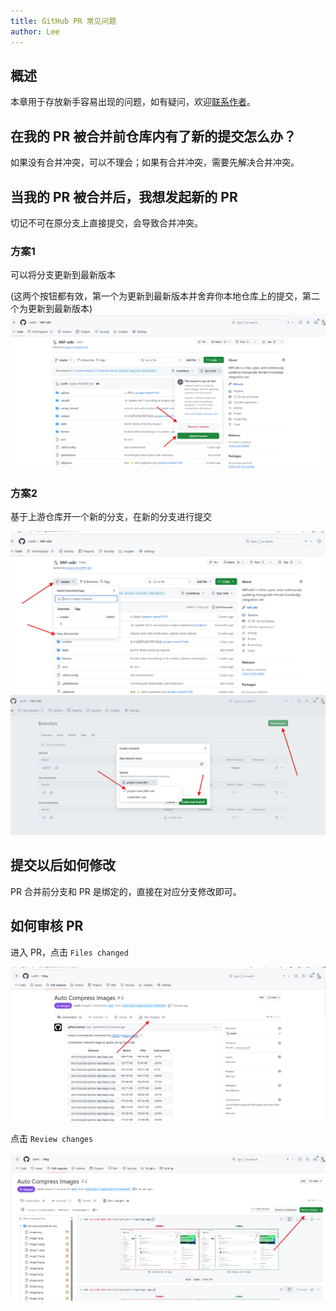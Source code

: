 ```yaml
---
title: GitHub PR 常见问题
author: Lee
---
```


## 概述

本章用于存放新手容易出现的问题，如有疑问，欢迎[联系作者](https://github.com/Leetfs)。

## 在我的 PR 被合并前仓库内有了新的提交怎么办？

如果没有合并冲突，可以不理会；如果有合并冲突，需要先解决合并冲突。

## 当我的 PR 被合并后，我想发起新的 PR

切记不可在原分支上直接提交，会导致合并冲突。

### 方案1

可以将分支更新到最新版本

(这两个按钮都有效，第一个为更新到最新版本并舍弃你本地仓库上的提交，第二个为更新到最新版本)
![](github-img/image11.png)

### 方案2

基于上游仓库开一个新的分支，在新的分支进行提交

![](github-img/image12.png)
![](github-img/image13.png)

## 提交以后如何修改

PR 合并前分支和 PR 是绑定的，直接在对应分支修改即可。

## 如何审核 PR

进入 PR，点击 `Files changed`

![](github-img/image14.png)

点击 `Review changes`

![](github-img/image15.png)
